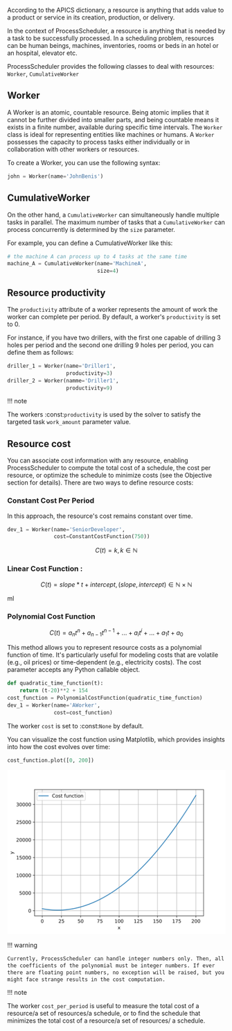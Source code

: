 According to the APICS dictionary, a resource is anything that adds value to a product or service in its creation, production, or delivery.

In the context of ProcessScheduler, a resource is anything that is needed by a task to be successfully processed. In a scheduling problem, resources can be human beings, machines, inventories, rooms or beds in an hotel or an hospital, elevator etc.

ProcessScheduler provides the following classes to deal with resources: `Worker`, `CumulativeWorker` 

## Worker

A Worker is an atomic, countable resource. Being atomic implies that it cannot be further divided into smaller parts, and being countable means it exists in a finite number, available during specific time intervals. The `Worker` class is ideal for representing entities like machines or humans. A `Worker` possesses the capacity to process tasks either individually or in collaboration with other workers or resources.

To create a Worker, you can use the following syntax:

``` py
john = Worker(name='JohnBenis')
```

## CumulativeWorker

On the other hand, a `CumulativeWorker` can simultaneously handle multiple tasks in parallel. The maximum number of tasks that a `CumulativeWorker` can process concurrently is determined by the `size` parameter.

For example, you can define a CumulativeWorker like this:

``` py
# the machine A can process up to 4 tasks at the same time
machine_A = CumulativeWorker(name='MachineA',
                             size=4)
```

## Resource productivity

The `productivity` attribute of a worker represents the amount of work the worker can complete per period. By default, a worker's `productivity` is set to 0.

For instance, if you have two drillers, with the first one capable of drilling 3 holes per period and the second one drilling 9 holes per period, you can define them as follows:

``` py
driller_1 = Worker(name='Driller1',
                   productivity=3)
driller_2 = Worker(namme='Driller1',
                   productivity=9)
```

!!! note

  The workers :const:`productivity` is used by the solver to satisfy the targeted task `work_amount` parameter value.

## Resource cost

You can associate cost information with any resource, enabling ProcessScheduler to compute the total cost of a schedule, the cost per resource, or optimize the schedule to minimize costs (see the Objective section for details). There are two ways to define resource costs:

### Constant Cost Per Period

In this approach, the resource's cost remains constant over time.

``` py
dev_1 = Worker(name='SeniorDeveloper',
               cost=ConstantCostFunction(750))
```

$$C(t) = k, k \in \mathbb{N}$$

### Linear Cost Function :

$$C(t)=slope * t + intercept, (slope, intercept) \in \mathbb{N} \times \mathbb{N}$$

ml

### Polynomial Cost Function

$$C(t)={a_n}t^n + {a_{n-1}}t^{n-1} + ... + {a_i}t^i + ... + {a_1}t+{a_0}$$

This method allows you to represent resource costs as a polynomial function of time. It's particularly useful for modeling costs that are volatile (e.g., oil prices) or time-dependent (e.g., electricity costs). The cost parameter accepts any Python callable object.

``` py
def quadratic_time_function(t):
    return (t-20)**2 + 154
cost_function = PolynomialCostFunction(quadratic_time_function)
dev_1 = Worker(name='AWorker',
               cost=cost_function)
```

The worker `cost` is set to :const:`None` by default.

You can visualize the cost function using Matplotlib, which provides insights into how the cost evolves over time:

``` py
cost_function.plot([0, 200])
```
![QuadraticCostFunction](img/CostQuadraticFunction.svg)

!!! warning

    Currently, ProcessScheduler can handle integer numbers only. Then, all the coefficients of the polynomial must be integer numbers. If ever there are floating point numbers, no exception will be raised, but you might face strange results in the cost computation.

!!! note

  The worker `cost_per_period` is useful to measure the total cost of a resource/a set of resources/a schedule, or to find the schedule that minimizes the total cost of a resource/a set of resources/ a schedule.
